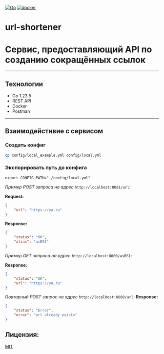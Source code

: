[![Go](https://img.shields.io/badge/-Go-464646?style=flat-square&logo=Go)](https://go.dev/)
[![docker](https://img.shields.io/badge/-Docker-464646?style=flat-square&logo=docker)](https://www.docker.com/)

# url-shortener
# Сервис, предоставляющий API по созданию сокращённых ссылок

---
## Технологии
* Go 1.23.5
* REST API
* Docker
* Postman

---
## Взаимодейстивие с сервисом
### Создать конфиг

```bash
cp config/local_example.yml config/local.yml
```

### Экспорировать путь до конфига
`export CONFIG_PATH="./config/local.yml"` 


*Пример POST запроса на адрес* `http://localhost:8081/url`:

**Request:**
```JSON
{
    "url": "https://ya.ru"
}
```
**Response:**
```JSON
{
    "status": "OK",
    "alias": "asBS1"
}
```
*Пример GET запроса на адрес* `http://localhost:8000/asBS1`:

**Response:**
```JSON
{
    "status": "OK",
    "url": "https://ya.ru"
}
```
*Повторный POST запрос на адрес* `http://localhost:8000/url`:
**Response:**
```JSON
{
    "status": "Error",
    "error": "url already exists"
}
```
## Лицензия:
[MIT](https://opensource.org/licenses/MIT)
